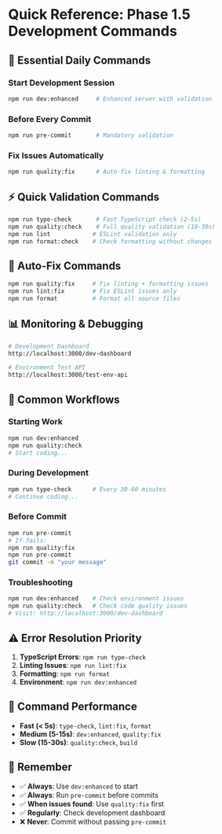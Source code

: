 # Quick Reference: Phase 1.5 Development Commands

## 🚨 **Essential Daily Commands**

### Start Development Session
```bash
npm run dev:enhanced     # Enhanced server with validation
```

### Before Every Commit
```bash
npm run pre-commit       # Mandatory validation
```

### Fix Issues Automatically  
```bash
npm run quality:fix      # Auto-fix linting & formatting
```

## ⚡ **Quick Validation Commands**

```bash
npm run type-check       # Fast TypeScript check (2-5s)
npm run quality:check    # Full quality validation (10-30s)
npm run lint            # ESLint validation only
npm run format:check    # Check formatting without changes
```

## 🔧 **Auto-Fix Commands**

```bash
npm run quality:fix     # Fix linting + formatting issues
npm run lint:fix        # Fix ESLint issues only
npm run format          # Format all source files
```

## 📊 **Monitoring & Debugging**

```bash
# Development Dashboard
http://localhost:3000/dev-dashboard

# Environment Test API
http://localhost:3000/test-env-api
```

## 🔄 **Common Workflows**

### Starting Work
```bash
npm run dev:enhanced
npm run quality:check
# Start coding...
```

### During Development
```bash
npm run type-check      # Every 30-60 minutes
# Continue coding...
```

### Before Commit
```bash
npm run pre-commit
# If fails:
npm run quality:fix
npm run pre-commit
git commit -m "your message"
```

### Troubleshooting
```bash
npm run dev:enhanced    # Check environment issues
npm run quality:check   # Check code quality issues
# Visit: http://localhost:3000/dev-dashboard
```

## ⚠️ **Error Resolution Priority**

1. **TypeScript Errors**: `npm run type-check`
2. **Linting Issues**: `npm run lint:fix`
3. **Formatting**: `npm run format`
4. **Environment**: `npm run dev:enhanced`

## 🎯 **Command Performance**

- **Fast (< 5s)**: `type-check`, `lint:fix`, `format`
- **Medium (5-15s)**: `dev:enhanced`, `quality:fix`
- **Slow (15-30s)**: `quality:check`, `build`

## 📝 **Remember**

- ✅ **Always**: Use `dev:enhanced` to start
- ✅ **Always**: Run `pre-commit` before commits
- ✅ **When issues found**: Use `quality:fix` first
- ✅ **Regularly**: Check development dashboard
- ❌ **Never**: Commit without passing `pre-commit` 